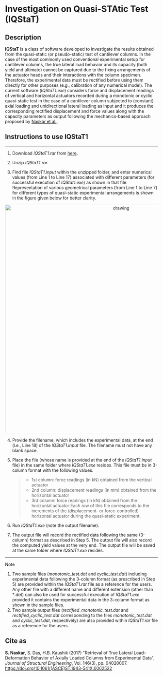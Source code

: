 # Investigation on Quasi-STAtic Test (IQStaT)

## Description

**IQStaT** is a class of software developed to investigate the results obtained from the quasi-static (or pseudo-static) test of cantilever columns. In the case of the most commonly used conventional experimental setup for cantilever columns, the true lateral load behavior and its capacity (both yield and ultimate) cannot be captured due to the fixing arrangements of the actuator heads and their interactions with the column specimen. Therefore, the experimental data must be rectified before using them directly for other purposes (e.g., calibration of any numerical model). The current software (*IQStaT1.exe*) considers force and displacement readings of vertical and horizontal actuators recorded during a monotonic or cyclic quasi-static test in the case of a cantilever column subjected to (constant) axial loading and unidirectional lateral loading as input and it produces the corresponding rectified displacement and force values along with the capacity parameters as output following the mechanics-based approach proposed by <a href="https://doi.org/10.1061/(ASCE)ST.1943-541X.0002522">Naskar et al.</a>. 

## Instructions to use IQStaT1
---

1. Download *IQStaT1.rar* from <a href="https://github.com/SubhadipN/IQStat/blob/main/IQStaT1.rar">here</a>.

2. Unzip *IQStaT1.rar*.

3. Find file *IQStaT1.input* within the unzipped folder, and enter numerical values (from Line 1 to Line 17) associated with different parameters (for successful execution of *IQStat1.exe*) as shown in that file. Representation of various geometrical parameters (from Line 1 to Line 7) for different types of quasi-static experimental arrangements is shown in the figure given below for better clarity.
<p align="center">
    <img align="center" src="https://drive.google.com/uc?export=view&id=18AEgjvi-5OX_SYTfAg_KjDnQ6nDbGKxY" alt="drawing" width="750"/>
</p>

4. Provide the filename, which includes the experimental data, at the end (i.e., Line 18) of the *IQStaT1.input* file. The filename must not have any blank space.

5. Place the file (whose name is provided at the end of the *IQStaT1.input* file) in the same folder where *IQStaT1.exe* resides. This file must be in 3-column format with the following values.
	>* 1st column: force readings (in kN) obtained from the vertical actuator
	>* 2nd column: displacement readings (in mm) obtained from the horizontal actuator
	>* 3rd column: force readings (in kN) obtained from the horizontal actuator
Each row of this file corresponds to the increments of the (displacement- or force-controlled) horizontal actuator during the quasi-static experiment.

6. Run *IQStaT1.exe* (note the output filename).

7. The output file will record the rectified data following the same (3-column) format as described in Step 5. The output file will also record the computed yield values at the very end. The output file will be saved at the same folder where *IQStaT1.exe* resides.
   
---

> [!NOTE]
> 1. Two sample files (*monotonic_test.dat* and *cyclic_test.dat*) including experimental data following the 3-column format (as prescribed in Step 5) are provided within the *IQStaT1.rar* file as a reference for the users. Any other file with a different name and different extension (other than **.dat*) can also be used for successful execution of *IQStaT1.exe* provided it contains the experimental data in the 3-column format as shown in the sample files.
> 2. Two sample output files (*rectified_monotonic_test.dat* and *rectified_cyclic_test.dat* corresponding to the files *monotonic_test.dat* and *cyclic_test.dat*, respectively) are also provided within *IQStaT1.rar* file as a reference for the users.

## Cite as
**S. Naskar**, S. Das, H.B. Kaushik (2017) "Retrieval of True Lateral Load–Deformation Behavior of Axially Loaded Columns from Experimental Data", *Journal of Structural Engineering*, Vol. 146(3), pp. 04020007. <a href="https://doi.org/10.1061/(ASCE)ST.1943-541X.0002522">https://doi.org/10.1061/(ASCE)ST.1943-541X.0002522</a>
